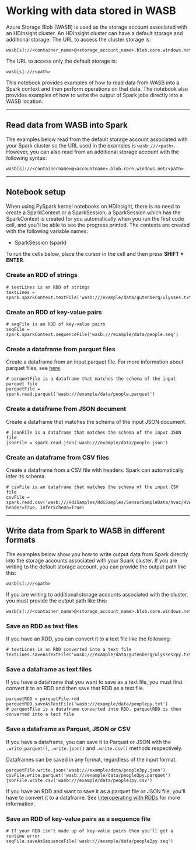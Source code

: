 
# Working with data stored in WASB

Azure Storage Blob (WASB) is used as the storage account associated with an HDInsight cluster. An HDInsight cluster can have a default storage and additional storage. The URL to access the cluster storage is:

    wasb[s]://<container_name>@<storage_account_name>.blob.core.windows.net/<path>
    
The URL to access only the default storage is:

    wasb[s]:///<path>

This notebook provides examples of how to read data from WASB into a Spark context and then perform operations on that data. The notebook also provides examples of how to write the output of Spark jobs directly into a WASB location.


-------
## Read data from WASB into Spark

The examples below read from the default storage account associated with your Spark cluster so the URL used in the examples is `wasb:///<path>`. However, you can also read from an additional storage account with the following syntax:

    wasb[s]://<containername>@<accountname>.blob.core.windows.net/<path>

----------
## Notebook setup

When using PySpark kernel notebooks on HDInsight, there is no need to create a SparkContext or a SparkSession; a SparkSession which has the SparkContext is created for you automatically when you run the first code cell, and you'll be able to see the progress printed. The contexts are created with the following variable names:
- SparkSession (spark)

To run the cells below, place the cursor in the cell and then press **SHIFT + ENTER**.

### Create an RDD of strings


```pyspark
# textLines is an RDD of strings
textLines = spark.sparkContext.textFile('wasb:///example/data/gutenberg/ulysses.txt')
```

### Create an RDD of key-value pairs


```pyspark
# seqFile is an RDD of key-value pairs
seqFile = spark.sparkContext.sequenceFile('wasb:///example/data/people.seq')
```

### Create a dataframe from parquet files

Create a dataframe from an input parquet file. For more information about parquet files, see [here](http://spark.apache.org/docs/2.0.0/sql-programming-guide.html#parquet-files).


```pyspark
# parquetFile is a dataframe that matches the schema of the input parquet file
parquetFile = spark.read.parquet('wasb:///example/data/people.parquet')
```

### Create a dataframe from JSON document

Create a dataframe that matches the schema of the input JSON document.


```pyspark
# jsonFile is a dataframe that matches the schema of the input JSON file
jsonFile = spark.read.json('wasb:///example/data/people.json')
```

### Create an dataframe from CSV files

Create a dataframe from a CSV file with headers. Spark can automatically infer its schema.


```pyspark
# csvFile is an dataframe that matches the schema of the input CSV file
csvFile = spark.read.csv('wasb:///HdiSamples/HdiSamples/SensorSampleData/hvac/HVAC.csv', header=True, inferSchema=True)
```

------
## Write data from Spark to WASB in different formats

The examples below show you how to write output data from Spark directly into the storage accounts associated with your Spark cluster. If you are writing to the default storage account, you can provide the output path like this:

    wasb[s]:///<path>

If you are writing to additional storage accounts associated with the cluster, you must provide the output path like this:

    wasb[s]://<container_name>@<storage_account_name>.blob.core.windows.net/<path>

### Save an RDD as text files

If you have an RDD, you can convert it to a text file like the following:


```pyspark
# textLines is an RDD converted into a text file
textLines.saveAsTextFile('wasb:///example/data/gutenberg/ulysses2py.txt')
```

### Save a dataframe as text files

If you have a dataframe that you want to save as a text file, you must first convert it to an RDD and then save that RDD as a text file.


```pyspark
parquetRDD = parquetFile.rdd
parquetRDD.saveAsTextFile('wasb:///example/data/peoplepy.txt')
# parquetFile is a dataframe converted into RDD. parquetRDD is then converted into a text file
```

### Save a dataframe as Parquet, JSON or CSV

If you have a dataframe, you can save it to Parquet or JSON with the `.write.parquet()`, `.write.json()` and `.write.csv()` methods respectively.

Dataframes can be saved in any format, regardless of the input format.


```pyspark
parquetFile.write.json('wasb:///example/data/people3py.json')
csvFile.write.parquet('wasb:///example/data/people3py.parquet')
jsonFile.write.csv('wasb:///example/data/people3py.csv')
```

If you have an RDD and want to save it as a parquet file or JSON file, you'll have to 
convert it to a dataframe. See [Interoperating with RDDs](http://spark.apache.org/docs/2.0.0/sql-programming-guide.html#interoperating-with-rdds) for more information.

### Save an RDD of key-value pairs as a sequence file


```pyspark
# If your RDD isn't made up of key-value pairs then you'll get a runtime error
seqFile.saveAsSequenceFile('wasb:///example/data/people2py.seq')
```
